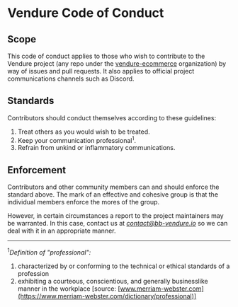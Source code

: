 # Vendure Code of Conduct

## Scope
This code of conduct applies to those who wish to contribute to the Vendure project (any repo under the [vendure-ecommerce](https://github.com/vendure-ecommerce) organization) by way of issues and pull requests. It also applies to official project communications channels such as Discord.

## Standards

Contributors should conduct themselves according to these guidelines:

1. Treat others as you would wish to be treated.
2. Keep your communication professional<sup>1</sup>.
3. Refrain from unkind or inflammatory communications.

## Enforcement

Contributors and other community members can and should enforce the standard above. The mark of an effective and cohesive group is that the individual members enforce the mores of the group.

However, in certain circumstances a report to the project maintainers may be warranted. In this case, contact us at *contact@bb-vendure.io* so we can deal with it in an appropriate manner.

---

<sup>1</sup>*Definition of "professional":*

1) characterized by or conforming to the technical or ethical standards of a profession
2) exhibiting a courteous, conscientious, and generally businesslike manner in the workplace
[source: [www.merriam-webster.com](https://www.merriam-webster.com/dictionary/professional)]
